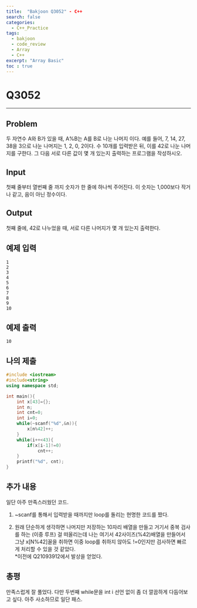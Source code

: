 ```yaml
---
title:  "Bakjoon Q3052" - C++
search: false
categories: 
  - C++_Practice
tags:
  - bakjoon
  - code_review
  - Array
  - C++
excerpt: "Array Basic"
toc : true
---
```


# __Q3052__
___

## Problem
두 자연수 A와 B가 있을 때, A%B는 A를 B로 나눈 나머지 이다. 예를 들어, 7, 14, 27, 38을 3으로 나눈 나머지는 1, 2, 0, 2이다. 
수 10개를 입력받은 뒤, 이를 42로 나눈 나머지를 구한다. 그 다음 서로 다른 값이 몇 개 있는지 출력하는 프로그램을 작성하시오.
## Input
첫째 줄부터 열번째 줄 까지 숫자가 한 줄에 하나씩 주어진다. 이 숫자는 1,000보다 작거나 같고, 음이 아닌 정수이다.
## Output
첫째 줄에, 42로 나누었을 때, 서로 다른 나머지가 몇 개 있는지 출력한다.
## 예제 입력
```
1
2
3
4
5
6
7
8
9
10
```
## 예제 출력
```
10
```
## 나의 제출
```cpp
#include <iostream>
#include<string>
using namespace std;

int main(){
    int x[43]={};
    int n;
    int cnt=0;
    int i=0;
    while(~scanf("%d",&n)){
        x[n%42]++;
    }
    while(i++<43){
        if(x[i-1]!=0)
            cnt++;
    }
    printf("%d", cnt);
}
```

## 추가 내용
일단 아주 만족스러웠던 코드.  
1. ~scanf를 통해서 입력받을 때까지만 loop를 돌리는 현명한 코드를 짰다.  

2. 원래 단순하게 생각하면 나머지만 저장하는 10자리 배열을 만들고 거기서 중복 검사를 하는 (이중 루프) 걸 떠올리는데
	나는 여기서 42사이즈(%42)배열을 만들어서 그냥 x[N%42]꼴을 취하면 이중 loop를 취하지 않아도 !=0인지만 검사하면 빠르게 처리할 수 있을 것 같았다.  
  *이전에 Q21093912에서 발상을 얻었다.

## 총평
만족스럽게 잘 풀었다. 다만 두번째 while문을 int i 선언 없이 좀 더 깔끔하게 다듬어보고 싶다. 아주 사소하므로 일단 패스.
